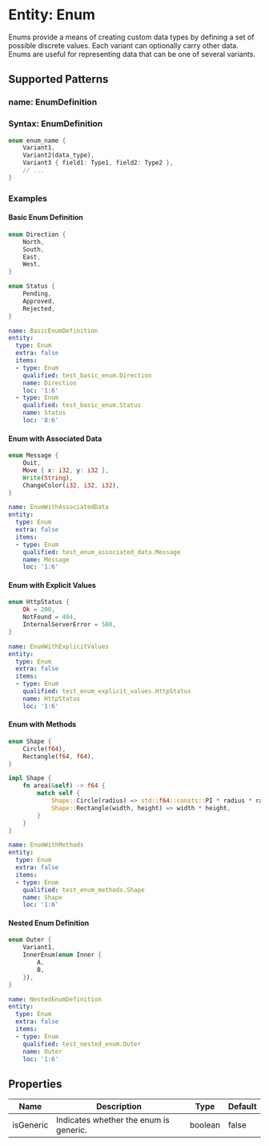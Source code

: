 # Entity: Enum

Enums provide a means of creating custom data types by defining a set of possible discrete values. Each variant can optionally carry other data. Enums are useful for representing data that can be one of several variants.

## Supported Patterns

### name: EnumDefinition
### Syntax: EnumDefinition
```rust
enum enum_name {
    Variant1,
    Variant2(data_type),
    Variant3 { field1: Type1, field2: Type2 },
    // ...
}
```

### Examples

#### Basic Enum Definition
```rust
enum Direction {
    North,
    South,
    East,
    West,
}

enum Status {
    Pending,
    Approved,
    Rejected,
}
```

```yaml
name: BasicEnumDefinition
entity:
  type: Enum
  extra: false
  items:
  - type: Enum
    qualified: test_basic_enum.Direction
    name: Direction
    loc: '1:6'
  - type: Enum
    qualified: test_basic_enum.Status
    name: Status
    loc: '8:6'
```

#### Enum with Associated Data
```rust
enum Message {
    Quit,
    Move { x: i32, y: i32 },
    Write(String),
    ChangeColor(i32, i32, i32),
}
```

```yaml
name: EnumWithAssociatedData
entity:
  type: Enum
  extra: false
  items:
  - type: Enum
    qualified: test_enum_associated_data.Message
    name: Message
    loc: '1:6'
```

#### Enum with Explicit Values
```rust
enum HttpStatus {
    Ok = 200,
    NotFound = 404,
    InternalServerError = 500,
}
```

```yaml
name: EnumWithExplicitValues
entity:
  type: Enum
  extra: false
  items:
  - type: Enum
    qualified: test_enum_explicit_values.HttpStatus
    name: HttpStatus
    loc: '1:6'
```

#### Enum with Methods
```rust
enum Shape {
    Circle(f64),
    Rectangle(f64, f64),
}

impl Shape {
    fn area(&self) -> f64 {
        match self {
            Shape::Circle(radius) => std::f64::consts::PI * radius * radius,
            Shape::Rectangle(width, height) => width * height,
        }
    }
}
```

```yaml
name: EnumWithMethods
entity:
  type: Enum
  extra: false
  items:
  - type: Enum
    qualified: test_enum_methods.Shape
    name: Shape
    loc: '1:6'
```

#### Nested Enum Definition
```rust
enum Outer {
    Variant1,
    InnerEnum(enum Inner {
        A,
        B,
    }),
}
```

```yaml
name: NestedEnumDefinition
entity:
  type: Enum
  extra: false
  items:
  - type: Enum
    qualified: test_nested_enum.Outer
    name: Outer
    loc: '1:6'
```

## Properties

| Name | Description | Type | Default |
|------|-------------|------|---------|
| isGeneric | Indicates whether the enum is generic. | boolean | false |
